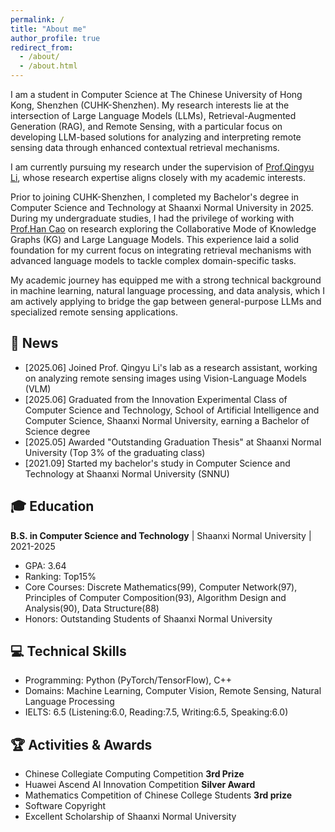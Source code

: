 ```yaml
---
permalink: /
title: "About me"
author_profile: true
redirect_from: 
  - /about/
  - /about.html
---
```


I am a student in Computer Science at The Chinese University of Hong Kong, Shenzhen (CUHK-Shenzhen). My research interests lie at the intersection of Large Language Models (LLMs), Retrieval-Augmented Generation (RAG), and Remote Sensing, with a particular focus on developing LLM-based solutions for analyzing and interpreting remote sensing data through enhanced contextual retrieval mechanisms.

I am currently pursuing my research under the supervision of [Prof.Qingyu Li](https://lqycrystal.github.io/qingyuli.github.io/), whose research expertise aligns closely with my academic interests.

Prior to joining CUHK-Shenzhen, I completed my Bachelor's degree in Computer Science and Technology at Shaanxi Normal University in 2025. During my undergraduate studies, I had the privilege of working with [Prof.Han Cao](https://ccs.snnu.edu.cn/info/1016/2292.htm) on research exploring the Collaborative Mode of Knowledge Graphs (KG) and Large Language Models. This experience laid a solid foundation for my current focus on integrating retrieval mechanisms with advanced language models to tackle complex domain-specific tasks.

My academic journey has equipped me with a strong technical background in machine learning, natural language processing, and data analysis, which I am actively applying to bridge the gap between general-purpose LLMs and specialized remote sensing applications.

## 📰 News
- [2025.06] Joined Prof. Qingyu Li's lab as a research assistant, working on analyzing remote sensing images using Vision-Language Models (VLM)
- [2025.06] Graduated from the Innovation Experimental Class of Computer Science and Technology, School of Artificial Intelligence and Computer Science, Shaanxi Normal University, earning a Bachelor of Science degree
- [2025.05] Awarded "Outstanding Graduation Thesis" at Shaanxi Normal University (Top 3% of the graduating class)
- [2021.09] Started my bachelor's study in Computer Science and Technology at Shaanxi Normal University (SNNU)

## 🎓 Education
**B.S. in Computer Science and Technology** | Shaanxi Normal University | 2021-2025
- GPA: 3.64
- Ranking: Top15%
- Core Courses: Discrete Mathematics(99), Computer Network(97), Principles of Computer Composition(93), Algorithm
Design and Analysis(90), Data Structure(88) 
- Honors: Outstanding Students of Shaanxi Normal University

## 💻 Technical Skills
- Programming: Python (PyTorch/TensorFlow), C++
- Domains: Machine Learning, Computer Vision, Remote Sensing, Natural Language Processing
- IELTS: 6.5 (Listening:6.0, Reading:7.5, Writing:6.5, Speaking:6.0)

## 🏆 Activities & Awards
- Chinese Collegiate Computing Competition **3rd Prize** 
- Huawei Ascend AI Innovation Competition **Silver Award**
- Mathematics Competition of Chinese College Students **3rd prize**
- Software Copyright
- Excellent Scholarship of Shaanxi Normal University

